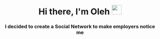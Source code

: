 <h1 align="center">Hi there, I'm <a >Oleh</a> 
<img src="https://github.com/blackcater/blackcater/raw/main/images/Hi.gif" height="32"/></h1>
<h3 align="center">I decided to create a Social Network to make employers notice me </h3>
